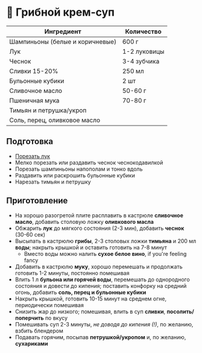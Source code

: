 # 🍲 Грибной крем-суп

| Ингредиент                      | Количество   |
| ------------------------------- | ------------ |
| Шампиньоны (белые и коричневые) | 600 г        |
| Лук                             | 1-2 луковицы |
| Чеснок                          | 3-4 зубчика  |
| Сливки 15-20%                   | 250 мл       |
| Бульонные кубики                | 2 шт         |
| Сливочное масло                 | 50-60 г      |
| Пшеничная мука                  | 70-80 г      |
| Тимьян и петрушка/укроп         |              |
| Соль, перец, оливковое масло    |              |

## Подготовка

- [Порезать лук](https://youtu.be/dCGS067s0zo)
- Мелко порезать или раздавить чеснок чеснокодавилкой
- Порезать шампиньоны напополам и тонко вдоль
- Раздавить или раскрошить бульонные кубики
- Нарезать тимьян и петрушку

## Приготовление

- На хорошо разогретой плите расплавить в кастрюле **сливочное масло**, добавить столовую ложку **оливкового масла**
- Обжарить **лук** до мягкого состояния (2-3 мин), добавить **чеснок** (30-60 сек)
- Высыпать в кастрюлю **грибы**, 2-3 столовых ложки **тимьяна** и 200 мл **воды**; накрыть крышкой и оставить готовить на 7-8 минут
  - Вместо воды можно налить **сухое белое вино**, if you're feeling fancy
- Добавить в кастрюлю **муку**, хорошо перемешать и продолжать готовить 1-2 минуты, постоянно помешивая
- Влить 1 л **бульона или горячей воды**, перемешать до однородного состояния и довести до кипения; поставить конфорку на средний огонь, добавить **соль, перец и бульонные кубики**
- Накрыть крышкой, готовить 10-15 минут на среднем огне, периодически помешивая
- Снизить жар до низкого; помешивая, влить в суп **сливки**, **посолить/поперчить** по вкусу
- Помешивать суп 2-3 минуты, *не доводя до кипения (!)*, по желанию, взбить блендером
- Подавать горячим, посыпав **петрушкой/укропом** и, по желанию, **сухариками**
